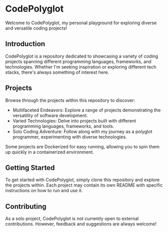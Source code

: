 # CodePolyglot

Welcome to CodePolyglot, my personal playground for exploring diverse and versatile coding projects!

## Introduction

CodePolyglot is a repository dedicated to showcasing a variety of coding projects spanning different programming languages, frameworks, and technologies. Whether I'm seeking inspiration or exploring different tech stacks, there's always something of interest here.

## Projects

Browse through the projects within this repository to discover:

- Multifaceted Endeavors: Explore a range of projects demonstrating the versatility of software development.
- Varied Technologies: Delve into projects built with different programming languages, frameworks, and tools.
- Solo Coding Adventure: Follow along with my journey as a polyglot programmer, experimenting with diverse technologies.

Some projects are Dockerized for easy running, allowing you to spin them up quickly in a containerized environment.

## Getting Started

To get started with CodePolyglot, simply clone this repository and explore the projects within. Each project may contain its own README with specific instructions on how to run and use it.

## Contributing

As a solo project, CodePolyglot is not currently open to external contributions. However, feedback and suggestions are always welcome!
